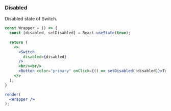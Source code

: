 ### Disabled

Disabled state of Switch.

<!--start-code-->

```jsx
const Wrapper = () => {
  const [disabled, setDisabled] = React.useState(true);
  
  return (
    <>
      <Switch
        disabled={disabled}
      />
      <br/><br/>
      <Button color="primary" onClick={() => setDisabled(!disabled)}>Toggle Disabled</Button>
    </>
  );
}

render(
  <Wrapper />
);
```

<!--end-code-->
